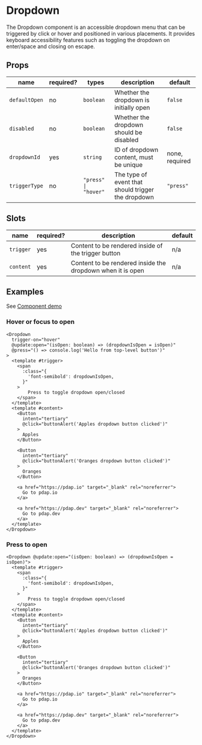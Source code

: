 # Dropdown

The Dropdown component is an accessible dropdown menu that can be triggered by click or hover and positioned in various placements. It provides keyboard accessibility features such as toggling the dropdown on enter/space and closing on escape.

## Props

| name          | required? | types                | description                                        | default        |
| ------------- | --------- | -------------------- | -------------------------------------------------- | -------------- |
| `defaultOpen` | no        | `boolean`            | Whether the dropdown is initially open             | `false`        |
| `disabled`    | no        | `boolean`            | Whether the dropdown should be disabled            | `false`        |
| `dropdownId`  | yes       | `string`             | ID of dropdown content, must be unique             | none, required |
| `triggerType` | no        | `"press" \| "hover"` | The type of event that should trigger the dropdown | `"press"`      |

## Slots

| name      | required? | description                                                | default |
| --------- | --------- | ---------------------------------------------------------- | ------- |
| `trigger` | yes       | Content to be rendered inside of the trigger button        | n/a     |
| `content` | yes       | Content to be rendered inside the dropdown when it is open | n/a     |

## Examples

See [Component demo](../../demo/pages/ComponentDemo.vue)

### Hover or focus to open

```
<Dropdown 
  trigger-on="hover"
  @update:open="(isOpen: boolean) => (dropdownIsOpen = isOpen)"
  @press="() => console.log('Hello from top-level button')"
>
  <template #trigger>
    <span
      :class="{
        'font-semibold': dropdownIsOpen,
      }"
    >
        Press to toggle dropdown open/closed
    </span>
  </template>
  <template #content>
    <Button
      intent="tertiary"
      @click="buttonAlert('Apples dropdown button clicked')"
    >
      Apples
    </Button>

    <Button
      intent="tertiary"
      @click="buttonAlert('Oranges dropdown button clicked')"
    >
      Oranges
    </Button>

    <a href="https://pdap.io" target="_blank" rel="noreferrer">
      Go to pdap.io
    </a>

    <a href="https://pdap.dev" target="_blank" rel="noreferrer">
      Go to pdap.dev
    </a>
  </template>
</Dropdown>
```

### Press to open
```
<Dropdown @update:open="(isOpen: boolean) => (dropdownIsOpen = isOpen)">
  <template #trigger>
    <span
      :class="{
        'font-semibold': dropdownIsOpen,
      }"
    >
        Press to toggle dropdown open/closed
    </span>
  </template>
  <template #content>
    <Button
      intent="tertiary"
      @click="buttonAlert('Apples dropdown button clicked')"
    >
      Apples
    </Button>

    <Button
      intent="tertiary"
      @click="buttonAlert('Oranges dropdown button clicked')"
    >
      Oranges
    </Button>

    <a href="https://pdap.io" target="_blank" rel="noreferrer">
      Go to pdap.io
    </a>

    <a href="https://pdap.dev" target="_blank" rel="noreferrer">
      Go to pdap.dev
    </a>
  </template>
</Dropdown>
```
